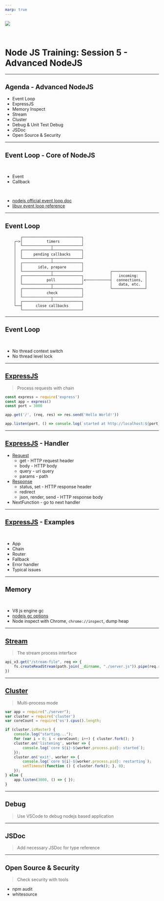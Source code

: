 ```yaml
---
marp: true
---
```


![](https://res.cloudinary.com/digf90pwi/image/upload/v1582530996/Nodejs-banner-1_dx6z63.jpg)

<br>

# Node JS Training: Session 5 - Advanced NodeJS

---

## Agenda - Advanced NodeJS

* Event Loop
* ExpressJS
* Memory Inspect
* Stream
* Cluster
* Debug & Unit Test Debug
* JSDoc
* Open Source & Security

---

## Event Loop - Core of NodeJS

<br>

* Event
* Callback

<br>

* [nodejs official event loop doc](https://nodejs.org/zh-cn/docs/guides/event-loop-timers-and-nexttick/)
* [libuv event loop reference](http://docs.libuv.org/en/v1.x/loop.html)

---

## Event Loop

```text
       ┌───────────────────────────┐
    ┌─>│           timers          │
    │  └─────────────┬─────────────┘
    │  ┌─────────────┴─────────────┐
    │  │     pending callbacks     │
    │  └─────────────┬─────────────┘
    │  ┌─────────────┴─────────────┐
    │  │       idle, prepare       │
    │  └─────────────┬─────────────┘            ┌───────────────┐
    │  ┌─────────────┴─────────────┐            │   incoming:   │
    │  │           poll            │<───────────┤  connections, │
    │  └─────────────┬─────────────┘            │   data, etc.  │
    │  ┌─────────────┴─────────────┐            └───────────────┘
    │  │           check           │
    │  └─────────────┬─────────────┘
    │  ┌─────────────┴─────────────┐
    └──┤      close callbacks      │
       └───────────────────────────┘
```

---

## Event Loop

<br>

* No thread context switch
* No thread level lock

---

## [ExpressJS](https://expressjs.com/)

> Process requests with chain

```js
const express = require('express')
const app = express()
const port = 3000

app.get('/', (req, res) => res.send('Hello World!'))

app.listen(port, () => console.log(`started at http://localhost:${port}`))
```

---

## [ExpressJS](https://expressjs.com/) - Handler

* [Request](https://expressjs.com/en/4x/api.html#req)
    * get - HTTP request header
    * body - HTTP body
    * query - uri query
    * params - path
* [Response](https://expressjs.com/en/4x/api.html#res)
    * status, set - HTTP response header
    * redirect
    * json, render, send - HTTP response body
* NextFunction - go to next handler

---

## [ExpressJS](https://expressjs.com/) - Examples

<br>

* App
* Chain
* Router
* Fallback
* Error handler
* Typical issues

---

## Memory

<br>

* V8 js engine gc
* [nodejs gc options](https://gist.github.com/listochkin/10973974)
* Node inspect with Chrome, `chrome://inspect`, dump heap

---

## [Stream](https://nodejs.org/docs/latest-v10.x/api/stream.html)

> The stream process interface

```js
api_v3.get("/stream-file", req => {
    fs.createReadStream(path.join(__dirname, "./server.js")).pipe(req.res)
})
```

---

## [Cluster](https://nodejs.org/docs/latest-v10.x/api/cluster.html)

> Multi-process mode

```js
var app = require("./server");
var cluster = require('cluster')
var coreCount = require('os').cpus().length;

if (cluster.isMaster) {
    console.log("starting...");
    for (var i = 0; i < coreCount; i++) { cluster.fork(); }
    cluster.on('listening', worker => {
        console.log(`core ${i}-${worker.process.pid}: started`);
    });
    cluster.on('exit', worker => {
        console.log(`core ${i}-${worker.process.pid}: restarting`);
        setTimeout(function () { cluster.fork(); }, 0);
    });
} else {
    app.listen(3000, () => { });
}
```

---

## Debug

> Use VSCode to debug nodejs based application

---

## JSDoc

> Add necessary JSDoc for type reference

---

## Open Source & Security

> Check security with tools

* npm audit
* whitesource